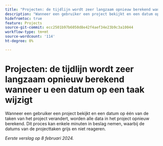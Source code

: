 ```yaml
---
title: "Projecten: de tijdlijn wordt zeer langzaam opnieuw berekend wanneer u een datum op een taak wijzigt"
description: "Wanneer een gebruiker een project bekijkt en een datum op één van de taken van het project verandert, worden alle data in het project opnieuw berekend. Dit proces kan enkele minuten in beslag nemen, waarbij de datums van de projecttaken grijs en niet reageren."
hidefromtoc: true
feature: Projects
source-git-commit: ecc2501b97b6050d8e42f4aef34e23b9c3a10044
workflow-type: tm+mt
source-wordcount: '114'
ht-degree: 0%

---
```



# Projecten: de tijdlijn wordt zeer langzaam opnieuw berekend wanneer u een datum op een taak wijzigt

Wanneer een gebruiker een project bekijkt en een datum op één van de taken van het project verandert, worden alle data in het project opnieuw berekend. Dit proces kan enkele minuten in beslag nemen, waarbij de datums van de projecttaken grijs en niet reageren.

_Eerste verslag op 8 februari 2024._
